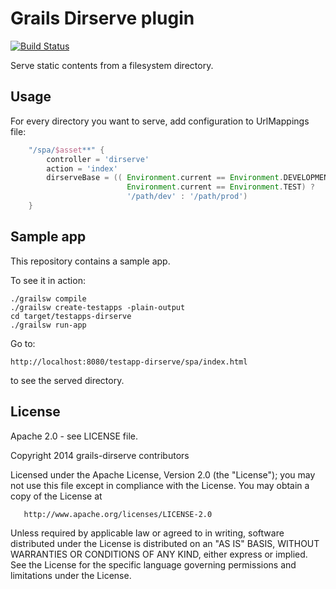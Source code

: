 Grails Dirserve plugin
======================

[![Build Status](https://travis-ci.org/enr/grails-dirserve.png?branch=master)](https://travis-ci.org/enr/grails-dirserve)

Serve static contents from a filesystem directory.


Usage
-----

For every directory you want to serve, add configuration to UrlMappings file:

```groovy
    "/spa/$asset**" {
        controller = 'dirserve'
        action = 'index'
        dirserveBase = (( Environment.current == Environment.DEVELOPMENT || 
                          Environment.current == Environment.TEST) ? 
                          '/path/dev' : '/path/prod')
    }
```


Sample app
----------

This repository contains a sample app.

To see it in action:

    ./grailsw compile
    ./grailsw create-testapps -plain-output
    cd target/testapps-dirserve
    ./grailsw run-app

Go to:

    http://localhost:8080/testapp-dirserve/spa/index.html

to see the served directory.


License
-------

Apache 2.0 - see LICENSE file.

   Copyright 2014 grails-dirserve contributors

   Licensed under the Apache License, Version 2.0 (the "License");
   you may not use this file except in compliance with the License.
   You may obtain a copy of the License at

       http://www.apache.org/licenses/LICENSE-2.0

   Unless required by applicable law or agreed to in writing, software
   distributed under the License is distributed on an "AS IS" BASIS,
   WITHOUT WARRANTIES OR CONDITIONS OF ANY KIND, either express or implied.
   See the License for the specific language governing permissions and
   limitations under the License.
